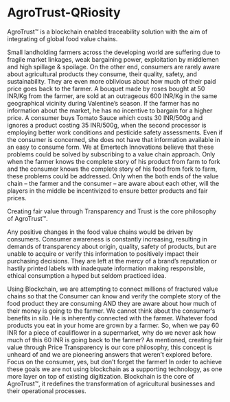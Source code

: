 # AgroTrust-QRiosity
AgroTrust™ is a blockchain enabled traceability solution with the aim of integrating of global food value chains.

Small landholding farmers across the developing world are suffering due to fragile market linkages, weak bargaining power, exploitation by middlemen and high spillage & spoilage. On the other end, consumers are rarely aware about agricultural products they consume, their quality, safety, and sustainability. They are even more oblivious about how much of their paid price goes back to the farmer. A bouquet made by roses bought at 50 INR/Kg from the farmer, are sold at an outrageous 600 INR/Kg in the same geographical vicinity during Valentine’s season. If the farmer has no information about the market, he has no incentive to bargain for a higher price. A consumer buys Tomato Sauce which costs 30 INR/500g and ignores a product costing 35 INR/500g, when the second processor is employing better work conditions and pesticide safety assessments. Even if the consumer is concerned, she does not have that information available in an easy to consume form. We at Emertech Innovations believe that these problems could be solved by subscribing to a value chain approach. Only when the farmer knows the complete story of his product from farm to fork and the consumer knows the complete story of his food from fork to farm, these problems could be addressed. Only when the both ends of the value chain – the farmer and the consumer – are aware about each other, will the players in the middle be incentivized to ensure better products and fair prices.

Creating fair value through Transparency and Trust is the core philosophy of AgroTrust™.

Any positive changes in the food value chains would be driven by consumers. Consumer awareness is constantly increasing, resulting in demands of transparency about origin, quality, safety of products, but are unable to acquire or verify this information to positively impact their purchasing decisions. They are left at the mercy of a brand’s reputation or hastily printed labels with inadequate information making responsible, ethical consumption a hyped but seldom practiced idea.

Using Blockchain, we are attempting to connect millions of fractured value chains so that the Consumer can know and verify the complete story of the food product they are consuming AND they are aware about how much of their money is going to the farmer. We cannot think about the consumer’s benefits in silo. He is inherently connected with the farmer. Whatever food products you eat in your home are grown by a farmer. So, when we pay 60 INR for a piece of cauliflower in a supermarket, why do we never ask how much of this 60 INR is going back to the farmer? As mentioned, creating fair value through Price Transparency is our core philosophy, this concept is unheard of and we are pioneering answers that weren’t explored before. Focus on the consumer, yes, but don’t forget the farmer! In order to achieve these goals we are not using blockchain as a supporting technology, as one more layer on top of existing digitization. Blockchain is the core of AgroTrust™, it redefines the transformation of agricultural businesses and their operational processes.
